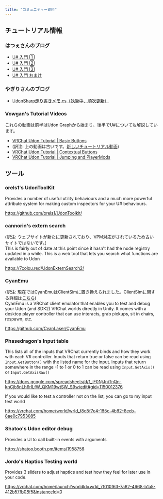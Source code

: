 ```yaml
---
title: "コミュニティー資料"
---
```


## チュートリアル情報

### はつぇさんのブログ
- [U# 入門 ①](https://hatuxes.hatenablog.jp/entry/2020/04/05/013310)
- [U# 入門 ②](https://hatuxes.hatenablog.jp/entry/2020/04/05/013323)
- [U# 入門 ③](https://hatuxes.hatenablog.jp/entry/2020/04/05/013336)
- [U# 入門 おまけ](https://hatuxes.hatenablog.jp/entry/2020/04/05/013348)

### やぎりさんのブログ
- [UdonSharp走り書きメモ.cs（執筆中、順次更新）](https://yagiri000.hatenablog.com/entry/2020/04/04/162312)

### Vowgan's Tutorial Videos

これらの動画は前半はUdon Graphから始まり、後半でU#についても解説しています。
- [VRChat Udon Tutorial | Basic Buttons](https://www.youtube.com/watch?v=GWv3zloRWY4)
- (訳注: 上の動画は古いです。[新しいチュートリアル動画](https://youtu.be/ibDu0dCeUE8))
- [VRChat Udon Tutorial | Contextual Buttons](https://www.youtube.com/watch?v=01a5qO60qlo)
- [VRChat Udon Tutorial | Jumping and PlayerMods](https://www.youtube.com/watch?v=OventaglGCY)

## ツール
### orels1's UdonToolKit
Provides a number of useful utility behaviours and a much more powerful attribute system for making custom inspectors for your U# behaviours.

https://github.com/orels1/UdonToolkit/

### cannorin's extern search
(訳注: ウェブサイトが新たに更新されており、VPM対応がされているため古いサイトではないです。)  
This is fairly out of date at this point since it hasn't had the node registry updated in a while.
This is a web tool that lets you search what functions are available to Udon
<!-- https://7colou.red/UdonExternSearch/ -->
https://7colou.red/UdonExternSearch2/

### CyanEmu
(訳注: 現在ではCyanEmuはClientSimに置き換えられました。ClientSimに関する詳細は[こちら](/clientsim))  
CyanEmu is a VRChat client emulator that enables you to test and debug your Udon (and SDK2) VRChat worlds directly in Unity. It comes with a desktop player controller that can use interacts, grab pickups, sit in chairs, respawn, etc.

https://github.com/CyanLaser/CyanEmu

### Phasedragon's Input table

This lists all of the inputs that VRChat currently binds and how they work with each VR controller. Inputs that return true or false can be read using `Input.GetButton()` with the listed name for the input. Inputs that return somewhere in the range -1 to 1 or 0 to 1 can be read using `Input.GetAxis()` or `Input.GetAxisRaw()`

https://docs.google.com/spreadsheets/d/1_iF0NjJniTnQn-knCjb5nLh6rlLfW_QKM19wtSW_S9w/edit#gid=1150012376

If you would like to test a controller not on the list, you can go to my input test world

https://vrchat.com/home/world/wrld_f8d5f7e4-185c-4b82-8ecb-8ae0c7953085

### Shatoo's Udon editor debug 
Provides a UI to call built-in events with arguments

https://shatoo.booth.pm/items/1958756

### Jordo's Haptics Testing world
Provides 3 sliders to adjust haptics and test how they feel for later use in your code.

https://vrchat.com/home/launch?worldId=wrld_7f010f63-7a82-4668-b1a5-412b57fb08f5&instanceId=0

